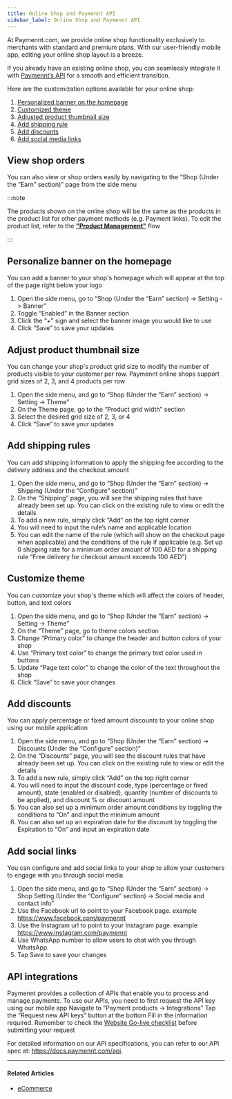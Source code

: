 ```yaml
---
title: Online Shop and Paymennt API
sidebar_label: Online Shop and Paymennt API
---
```


At Paymennt.com, we provide online shop functionality exclusively to merchants with standard and premium plans. With our user-friendly mobile app, editing your online shop layout is a breeze.

If you already have an existing online shop, you can seamlessly integrate it with <ins>[Paymennt’s API](#api-integrations)</ins> for a smooth and efficient transition.

Here are the customization options available for your online shop:

1. [<ins>Personalized banner on the homepage</ins>](#personalize-banner-on-the-homepage)
2. [<ins>Customized theme</ins>](#customize-theme)
3. [<ins>Adjusted product thumbnail size</ins>](#adjust-product-thumbnail-size)
4. [<ins>Add shipping rule</ins>](#add-shipping-rules)
5. [<ins>Add discounts</ins>](#add-discounts)
6. [<ins>Add social media links</ins>](#add-social-links)

## View shop orders

You can also view or shop orders easily by navigating to the “Shop (Under the “Earn” section)” page from the side menu

:::note

The products shown on the online shop will be the same as the products in the product list for other payment methods (e.g. Payment links). To edit the product list, refer to the <ins>**"Product Management"**</ins> flow

:::

## Personalize banner on the homepage

You can add a banner to your shop's homepage which will appear at the top of the page right below your logo

1. Open the side menu, go to “Shop (Under the “Earn” section) -> Setting -> Banner”
2. Toggle “Enabled” in the Banner section
3. Click the “+” sign and select the banner image you would like to use
4. Click “Save” to save your updates

## Adjust product thumbnail size

You can change your shop's product grid size to modify the number of products visible to your customer per row. Paymennt online shops support grid sizes of 2, 3, and 4 products per row

1. Open the side menu, and go to “Shop (Under the “Earn” section) -> Setting -> Theme”
2. On the Theme page, go to the “Product grid width” section
3. Select the desired grid size of 2, 3, or 4
4. Click “Save” to save your updates

## Add shipping rules

You can add shipping information to apply the shipping fee according to the delivery address and the checkout amount

1. Open the side menu, and go to “Shop (Under the “Earn” section) -> Shipping (Under the “Configure” section)”
2. On the “Shipping” page, you will see the shipping rules that have already been set up. You can click on the existing rule to view or edit the details
3. To add a new rule, simply click “Add” on the top right corner
4. You will need to input the rule’s name and applicable location
5. You can edit the name of the rule (which will show on the checkout page when applicable) and the conditions of the rule if applicable (e.g. Set up 0 shipping rate for a minimum order amount of 100 AED for a shipping rule “Free delivery for checkout amount exceeds 100 AED”)

## Customize theme

You can customize your shop's theme which will affect the colors of header, button, and text colors

1. Open the side menu, and go to “Shop (Under the “Earn” section) -> Setting -> Theme”
2. On the “Theme” page, go to theme colors section
3. Change “Primary color” to change the header and button colors of your shop
4. Use “Primary text color” to change the primary text color used in buttons
5. Update “Page text color” to change the color of the text throughout the shop
6. Click “Save” to save your changes

## Add discounts

You can apply percentage or fixed amount discounts to your online shop using our mobile application

1. Open the side menu, and go to “Shop (Under the “Earn” section) -> Discounts (Under the “Configure” section)”
2. On the “Discounts” page, you will see the discount rules that have already been set up. You can click on the existing rule to view or edit the details
3. To add a new rule, simply click “Add” on the top right corner
4. You will need to input the discount code, type (percentage or fixed amount), state (enabled or disabled), quantity (number of discounts to be applied), and discount % or discount amount
5. You can also set up a minimum order amount conditions by toggling the conditions to “On” and input the minimum amount
6. You can also set up an expiration date for the discount by toggling the Expiration to “On” and input an expiration date

## Add social links​

You can configure and add social links to your shop to allow your customers to engage with you through social media

1. Open the side menu, and go to “Shop (Under the “Earn” section) -> Shop Setting (Under the “Configure” section) -> Social media and contact info”
2. Use the Facebook url to point to your Facebook page. example https://www.facebook.com/paymennt
3. Use the Instagram url to point to your Instagram page. example https://www.instagram.com/paymennt
4. Use WhatsApp number to allow users to chat with you through WhatsApp.
5. Tap Save to save your changes

## API integrations

Paymennt provides a collection of APIs that enable you to process and manage payments. To use our APIs, you need to first request the API key using our mobile app
Navigate to “Payment products -> Integrations”
Tap the “Request new API keys” button at the bottom
Fill in the information required.
Remember to check the <ins>Website Go-live checklist</ins> before submitting your request

For detailed information on our API specifications, you can refer to our API spec at: https://docs.paymennt.com/api.

***

#### Related Articles

* [<ins>eCommerce</ins>](5-api-and-plugins/index.md)
